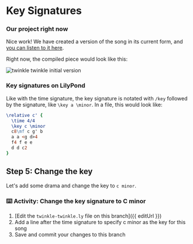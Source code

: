 # Key Signatures

### Our project right now

Nice work! We have created a version of the song in its current form, and [you can listen to it here](https://gitmusical.github.io/notating-twinkle/4-chord).

Right now, the compiled piece would look like this:

![twinkle twinkle initial version](https://gitmusical.github.io/notating-twinkle/4-chord.png)

### Key signatures on LilyPond

Like with the time signature, the key signature is notated with `/key` followed by the signature, like `\key a \minor`. In a file, this would look like:

```ly
\relative c' {
  \time 4/4
  \key c \minor
  c8\mf c g' b
  a a <g d>4
  f4 f e e
  d d c2
}
```

## Step 5: Change the key

Let's add some drama and change the key to `c minor`.

### :keyboard: Activity: Change the key signature to C minor

1. [Edit the `twinkle-twinkle.ly` file on this branch]({{ editUrl }})
2. Add a line after the time signature to specify c minor as the key for this song
3. Save and commit your changes to this branch